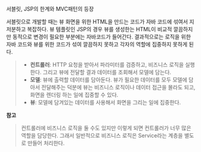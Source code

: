 
서블릿, JSP의 한계와 MVC패턴의 등장

서블릿으로 개발할 때는 뷰 화면을 위한 HTML을 만드는 코드가 자바 코드에 섞여서 지저분하고 복잡하다.
뷰 템플릿인 JSP의 경우 뷰를 생성한는 HTML이 비교적 깔끔하지만 동적으로 변경이 필요한 부분에는 자바코드가 들어간다. 결과적으로는 로직을 위한 자바 코드와 뷰를 위한 코드가 섞여 깔끔하지 못하고 각자의 역할에 집중하지 못하게 된다.


> * **컨트롤러**: HTTP 요청을 받아서 파라미터를 검증하고, 비즈니스 로직을 실행한다. 그리고 뷰에 전달할 결과 데이터를 조회해서 모델에 담는다.
> * **모델**: 뷰에 출력할 데이터를 담아둔다. 뷰가 필요한 데이터를 모두 모델에 담아서 전달해주는 덕분에 뷰는 비즈니스 로직이나 데이터 접근을 몰라도 되고, 화면을 렌더링 하는 일에 집중할 수 있다.
> * **뷰**: 모델에 담겨있는 데이터를 사용해서 화면을 그리는 일에 집중한다.

**참고**
> 컨트롤러에 비즈니스 로직을 둘 수도 있지만 이렇게 되면 컨트롤러가 너무 많은 역할을 담당한다. 그래서 일반적으로 비즈니스 로직은 Service라는 계층을 별도로 만들어 처리한다.
